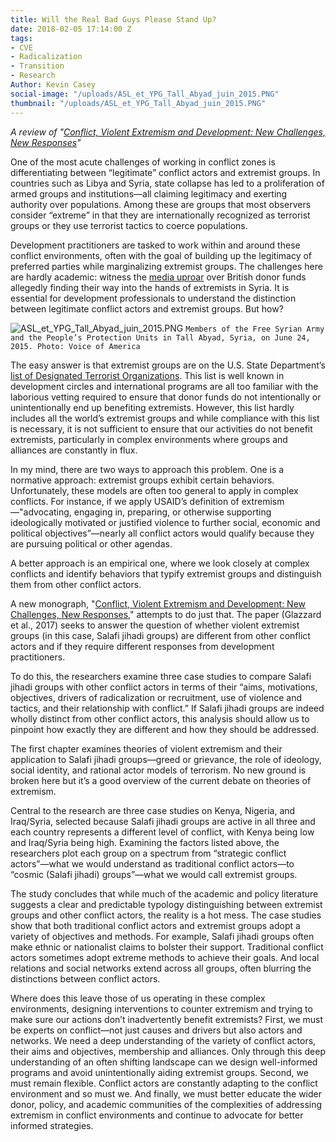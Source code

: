 ```yaml
---
title: Will the Real Bad Guys Please Stand Up?
date: 2018-02-05 17:14:00 Z
tags:
- CVE
- Radicalization
- Transition
- Research
Author: Kevin Casey
social-image: "/uploads/ASL_et_YPG_Tall_Abyad_juin_2015.PNG"
thumbnail: "/uploads/ASL_et_YPG_Tall_Abyad_juin_2015.PNG"
---
```


*A review of "[Conflict, Violent Extremism and Development: New Challenges, New Responses](http://www.springer.com/us/book/9783319514833)"*

One of the most acute challenges of working in conflict zones is differentiating between “legitimate” conflict actors and extremist groups. In countries such as Libya and Syria, state collapse has led to a proliferation of armed groups and institutions—all claiming legitimacy and exerting authority over populations. Among these are groups that most observers consider “extreme” in that they are internationally recognized as terrorist groups or they use terrorist tactics to coerce populations.

<!--more-->

Development practitioners are tasked to work within and around these conflict environments, often with the goal of building up the legitimacy of preferred parties while marginalizing extremist groups. The challenges here are hardly academic: witness the [media uproar](https://www.theguardian.com/uk-news/2017/dec/04/british-aid-scheme-suspended-amid-allegations-of-payments-to-syrian-jihadis) over British donor funds allegedly finding their way into the hands of extremists in Syria. It is essential for development professionals to understand the distinction between legitimate conflict actors and extremist groups. But how?

![ASL_et_YPG_Tall_Abyad_juin_2015.PNG](/uploads/ASL_et_YPG_Tall_Abyad_juin_2015.PNG)
`Members of the Free Syrian Army and the People’s Protection Units in Tall Abyad, Syria, on June 24, 2015. Photo: Voice of America`

The easy answer is that extremist groups are on the U.S. State Department’s [list of Designated Terrorist Organizations](https://www.state.gov/j/ct/rls/other/des/123085.htm). This list is well known in development circles and international programs are all too familiar with the laborious vetting required to ensure that donor funds do not intentionally or unintentionally end up benefiting extremists. However, this list hardly includes all the world’s extremist groups and while compliance with this list is necessary, it is not sufficient to ensure that our activities do not benefit extremists, particularly in complex environments where groups and alliances are constantly in flux.

In my mind, there are two ways to approach this problem. One is a normative approach: extremist groups exhibit certain behaviors. Unfortunately, these models are often too general to apply in complex conflicts. For instance, if we apply USAID’s definition of extremism—"advocating, engaging in, preparing, or otherwise supporting ideologically motivated or justified violence to further social, economic and political objectives”—nearly all conflict actors would qualify because they are pursuing political or other agendas.

A better approach is an empirical one, where we look closely at complex conflicts and identify behaviors that typify extremist groups and distinguish them from other conflict actors.

A new monograph, "[Conflict, Violent Extremism and Development: New Challenges, New Responses](http://www.springer.com/us/book/9783319514833)," attempts to do just that. The paper (Glazzard et al., 2017) seeks to answer the question of whether violent extremist groups (in this case, Salafi jihadi groups) are different from other conflict actors and if they require different responses from development practitioners.

To do this, the researchers examine three case studies to compare Salafi jihadi groups with other conflict actors in terms of their “aims, motivations, objectives, drivers of radicalization or recruitment, use of violence and tactics, and their relationship with conflict.” If Salafi jihadi groups are indeed wholly distinct from other conflict actors, this analysis should allow us to pinpoint how exactly they are different and how they should be addressed.

The first chapter examines theories of violent extremism and their application to Salafi jihadi groups—greed or grievance, the role of ideology, social identity, and rational actor models of terrorism. No new ground is broken here but it’s a good overview of the current debate on theories of extremism.

Central to the research are three case studies on Kenya, Nigeria, and Iraq/Syria, selected because Salafi jihadi groups are active in all three and each country represents a different level of conflict, with Kenya being low and Iraq/Syria being high. Examining the factors listed above, the researchers plot each group on a spectrum from “strategic conflict actors”—what we would understand as traditional conflict actors—to “cosmic (Salafi jihadi) groups”—what we would call extremist groups.

The study concludes that while much of the academic and policy literature suggests a clear and predictable typology distinguishing between extremist groups and other conflict actors, the reality is a hot mess. The case studies show that both traditional conflict actors and extremist groups adopt a variety of objectives and methods. For example, Salafi jihadi groups often make ethnic or nationalist claims to bolster their support. Traditional conflict actors sometimes adopt extreme methods to achieve their goals. And local relations and social networks extend across all groups, often blurring the distinctions between conflict actors.

Where does this leave those of us operating in these complex environments, designing interventions to counter extremism and trying to make sure our actions don’t inadvertently benefit extremists? First, we must be experts on conflict—not just causes and drivers but also actors and networks. We need a deep understanding of the variety of conflict actors, their aims and objectives, membership and alliances. Only through this deep understanding of an often shifting landscape can we design well-informed programs and avoid unintentionally aiding extremist groups. Second, we must remain flexible. Conflict actors are constantly adapting to the conflict environment and so must we. And finally, we must better educate the wider donor, policy, and academic communities of the complexities of addressing extremism in conflict environments and continue to advocate for better informed strategies.